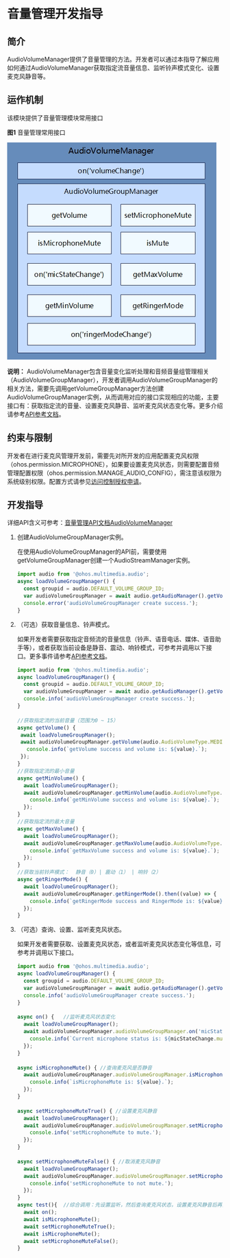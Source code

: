 # 音量管理开发指导

## 简介

AudioVolumeManager提供了音量管理的方法。开发者可以通过本指导了解应用如何通过AudioVolumeManager获取指定流音量信息、监听铃声模式变化、设置麦克风静音等。

## 运作机制

该模块提供了音量管理模块常用接口

**图1** 音量管理常用接口

![zh-ch_image_audio_volume_manager](figures/zh-ch_image_audio_volume_manager.png)

**说明：** AudioVolumeManager包含音量变化监听处理和音频音量组管理相关（AudioVolumeGroupManager），开发者调用AudioVolumeGroupManager的相关方法，需要先调用getVolumeGroupManager方法创建AudioVolumeGroupManager实例，从而调用对应的接口实现相应的功能，主要接口有：获取指定流的音量、设置麦克风静音、监听麦克风状态变化等。更多介绍请参考[API参考文档](../reference/apis/js-apis-audio.md)。

## 约束与限制

开发者在进行麦克风管理开发前，需要先对所开发的应用配置麦克风权限（ohos.permission.MICROPHONE），如果要设置麦克风状态，则需要配置音频管理配置权限（ohos.permission.MANAGE_AUDIO_CONFIG），需注意该权限为系统级别权限。配置方式请参见[访问控制授权申请](../security/accesstoken-guidelines.md#配置文件权限声明)。

## 开发指导

详细API含义可参考：[音量管理API文档AudioVolumeManager](../reference/apis/js-apis-audio.md#audiovolumemanager9)

1. 创建AudioVolumeGroupManager实例。

   在使用AudioVolumeGroupManager的API前，需要使用getVolumeGroupManager创建一个AudioStreamManager实例。

   ```js
   import audio from '@ohos.multimedia.audio';
   async loadVolumeGroupManager() {
     const groupid = audio.DEFAULT_VOLUME_GROUP_ID;
     var audioVolumeGroupManager = await audio.getAudioManager().getVolumeManager().getVolumeGroupManager(groupid);
     console.error('audioVolumeGroupManager create success.');
   }

   ```

2. （可选）获取音量信息、铃声模式。
   
   如果开发者需要获取指定音频流的音量信息（铃声、语音电话、媒体、语音助手等），或者获取当前设备是静音、震动、响铃模式，可参考并调用以下接口。更多事件请参考[API参考文档](../reference/apis/js-apis-audio.md)。

   ```js
   import audio from '@ohos.multimedia.audio';
   async loadVolumeGroupManager() {
     const groupid = audio.DEFAULT_VOLUME_GROUP_ID;
     var audioVolumeGroupManager = await audio.getAudioManager().getVolumeManager().getVolumeGroupManager(groupid);
     console.info('audioVolumeGroupManager create success.');
   }
   
   //获取指定流的当前音量（范围为0 ~ 15）
   async getVolume() {
    await loadVolumeGroupManager();
    await audioVolumeGroupManager.getVolume(audio.AudioVolumeType.MEDIA).then((value) => {
      console.info(`getVolume success and volume is: ${value}.`);
    });
   }
   //获取指定流的最小音量
   async getMinVolume() {
     await loadVolumeGroupManager();
     await audioVolumeGroupManager.getMinVolume(audio.AudioVolumeType.MEDIA).then((value) => {
       console.info(`getMinVolume success and volume is: ${value}.`);
     });
   }
   //获取指定流的最大音量
   async getMaxVolume() {
     await loadVolumeGroupManager();
     await audioVolumeGroupManager.getMaxVolume(audio.AudioVolumeType.MEDIA).then((value) => {
       console.info(`getMaxVolume success and volume is: ${value}.`);
     });
   }
   //获取当前铃声模式：  静音（0）| 震动（1） | 响铃（2）
   async getRingerMode() {
     await loadVolumeGroupManager();
     await audioVolumeGroupManager.getRingerMode().then((value) => {
       console.info(`getRingerMode success and RingerMode is: ${value}.`);
     });
   }
   ```

3. （可选）查询、设置、监听麦克风状态。

   如果开发者需要获取、设置麦克风状态，或者监听麦克风状态变化等信息，可参考并调用以下接口。

   ```js
   import audio from '@ohos.multimedia.audio';
   async loadVolumeGroupManager() {
     const groupid = audio.DEFAULT_VOLUME_GROUP_ID;
     var audioVolumeGroupManager = await audio.getAudioManager().getVolumeManager().getVolumeGroupManager(groupid);
     console.info('audioVolumeGroupManager create success.');
   }
   
   async on() {   //监听麦克风状态变化
     await loadVolumeGroupManager();
     await audioVolumeGroupManager.audioVolumeGroupManager.on('micStateChange', (micStateChange) => {
       console.info(`Current microphone status is: ${micStateChange.mute} `);
     });
   }
   
   async isMicrophoneMute() { //查询麦克风是否静音
     await audioVolumeGroupManager.audioVolumeGroupManager.isMicrophoneMute().then((value) => {
       console.info(`isMicrophoneMute is: ${value}.`);
     });
   }
    
   async setMicrophoneMuteTrue() { //设置麦克风静音
     await loadVolumeGroupManager();
     await audioVolumeGroupManager.audioVolumeGroupManager.setMicrophoneMute(true).then(() => {
       console.info('setMicrophoneMute to mute.');
     });
   }
    
   async setMicrophoneMuteFalse() { //取消麦克风静音
     await loadVolumeGroupManager();
     await audioVolumeGroupManager.audioVolumeGroupManager.setMicrophoneMute(false).then(() => {
       console.info('setMicrophoneMute to not mute.');
     });
   }
   async test(){  //综合调用：先设置监听，然后查询麦克风状态，设置麦克风静音后再查询状态，最后取消麦克风静音。
     await on();
     await isMicrophoneMute();
     await setMicrophoneMuteTrue();
     await isMicrophoneMute();
     await setMicrophoneMuteFalse();
   }
   ```


